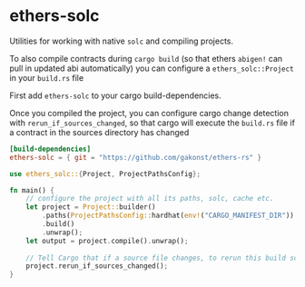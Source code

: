 # ethers-solc

Utilities for working with native `solc` and compiling projects.

To also compile contracts during `cargo build` (so that ethers `abigen!` can pull in updated abi automatically) you can configure a `ethers_solc::Project` in your `build.rs` file

First add `ethers-solc` to your cargo build-dependencies.

Once you compiled the project, you can configure cargo change detection with `rerun_if_sources_changed`, so that cargo will execute the `build.rs` file if a contract in the sources directory has changed 

```toml
[build-dependencies]
ethers-solc = { git = "https://github.com/gakonst/ethers-rs" }
```

```rust
use ethers_solc::{Project, ProjectPathsConfig};

fn main() {
    // configure the project with all its paths, solc, cache etc.
    let project = Project::builder()
        .paths(ProjectPathsConfig::hardhat(env!("CARGO_MANIFEST_DIR")).unwrap())
        .build()
        .unwrap();
    let output = project.compile().unwrap();
    
    // Tell Cargo that if a source file changes, to rerun this build script.
    project.rerun_if_sources_changed();
}
```